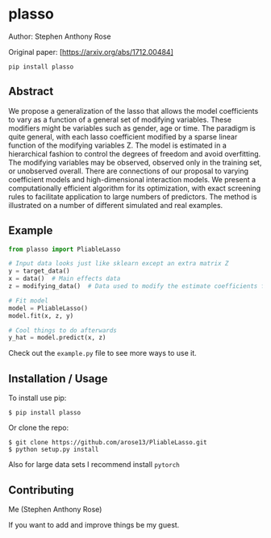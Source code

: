 plasso
===============================

Author: Stephen Anthony Rose

Original paper: [https://arxiv.org/abs/1712.00484]

```
pip install plasso
```

Abstract
--------

We propose a generalization of the lasso that allows the model coefficients to vary as a function of a general set of modifying variables. These modifiers might be variables such as gender, age or time. The paradigm is quite general, with each lasso coefficient modified by a sparse linear function of the modifying variables Z. The model is estimated in a hierarchical fashion to control the degrees of freedom and avoid overfitting. The modifying variables may be observed, observed only in the training set, or unobserved overall. There are connections of our proposal to varying coefficient models and high-dimensional interaction models. We present a computationally efficient algorithm for its optimization, with exact screening rules to facilitate application to large numbers of predictors. The method is illustrated on a number of different simulated and real examples.

Example
-------

```python
from plasso import PliableLasso

# Input data looks just like sklearn except an extra matrix Z
y = target_data()
x = data()  # Main effects data
z = modifying_data()  # Data used to modify the estimate coefficients for X

# Fit model
model = PliableLasso()
model.fit(x, z, y)

# Cool things to do afterwards
y_hat = model.predict(x, z)

```

Check out the `example.py` file to see more ways to use it.

Installation / Usage
--------------------

To install use pip:

    $ pip install plasso


Or clone the repo:

    $ git clone https://github.com/arose13/PliableLasso.git
    $ python setup.py install
    
Also for large data sets I recommend install `pytorch`
    
Contributing
------------

Me (Stephen Anthony Rose)

If you want to add and improve things be my guest.
